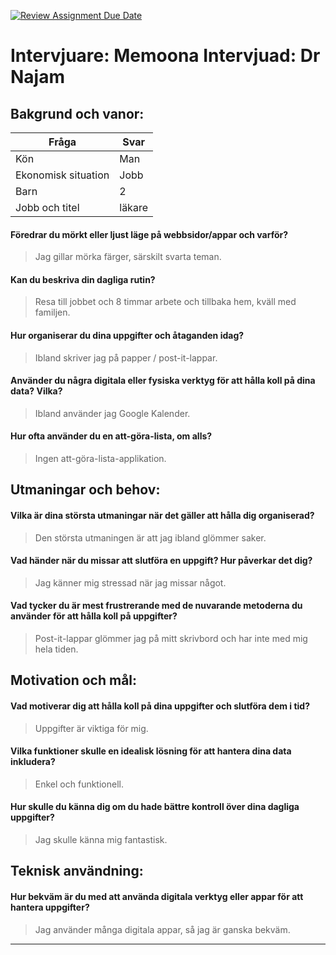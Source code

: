 [![Review Assignment Due Date](https://classroom.github.com/assets/deadline-readme-button-22041afd0340ce965d47ae6ef1cefeee28c7c493a6346c4f15d667ab976d596c.svg)](https://classroom.github.com/a/9024RRcp)





# Intervjuare: Memoona  Intervjuad: Dr Najam

## Bakgrund och vanor: 

| Fråga | Svar |
| ----------- | ----------- |
| Kön | Man |
| Ekonomisk situation | Jobb |
| Barn | 2 |
| Jobb och titel | läkare |

#### Föredrar du mörkt eller ljust läge på webbsidor/appar och varför? 
> Jag gillar mörka färger, särskilt svarta teman.
#### Kan du beskriva din dagliga rutin?
> Resa till jobbet och 8 timmar arbete och tillbaka hem, kväll med familjen.
#### Hur organiserar du dina uppgifter och åtaganden idag?
> Ibland skriver jag på papper / post-it-lappar.
#### Använder du några digitala eller fysiska verktyg för att hålla koll på dina data? Vilka? 
> Ibland använder jag Google Kalender.
#### Hur ofta använder du en att-göra-lista, om alls? 
> Ingen att-göra-lista-applikation.

## Utmaningar och behov: 

#### Vilka är dina största utmaningar när det gäller att hålla dig organiserad?
> Den största utmaningen är att jag ibland glömmer saker.

#### Vad händer när du missar att slutföra en uppgift? Hur påverkar det dig?
> Jag känner mig stressad när jag missar något.
#### Vad tycker du är mest frustrerande med de nuvarande metoderna du använder för att hålla koll på uppgifter? 
> Post-it-lappar glömmer jag på mitt skrivbord och har inte med mig hela tiden.

## Motivation och mål:
#### Vad motiverar dig att hålla koll på dina uppgifter och slutföra dem i tid?
> Uppgifter är viktiga för mig. 
#### Vilka funktioner skulle en idealisk lösning för att hantera dina data inkludera?
> Enkel och funktionell.
#### Hur skulle du känna dig om du hade bättre kontroll över dina dagliga uppgifter?
> Jag skulle känna mig fantastisk.

## Teknisk användning:
#### Hur bekväm är du med att använda digitala verktyg eller appar för att hantera uppgifter?
> Jag använder många digitala appar, så jag är ganska bekväm.



---



